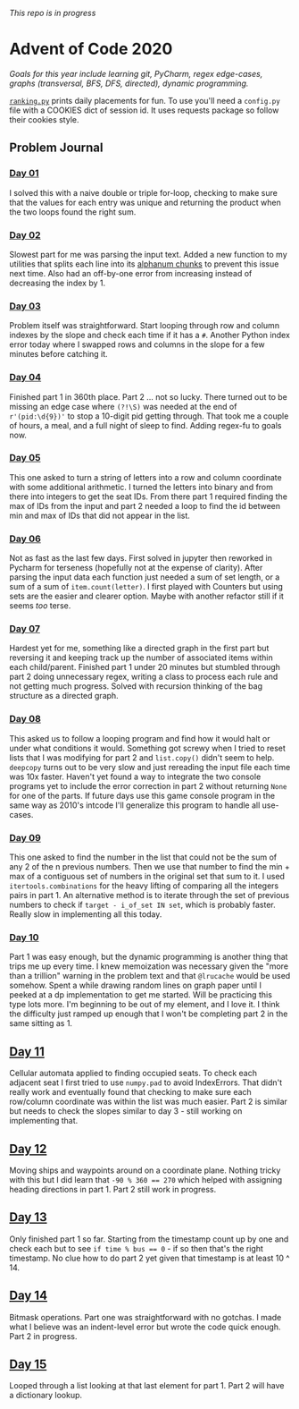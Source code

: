 *This repo is in progress*

# Advent of Code 2020

_Goals for this year include learning git, PyCharm, regex edge-cases, graphs (transversal, BFS, DFS, directed), dynamic programming._

[`ranking.py`](ranking.py) prints daily placements for fun.  To use you'll need a `config.py` file with a COOKIES dict of session id.  It uses requests package so follow their cookies style.

## Problem Journal
                             
### [Day 01](solutions/day_01.py)
I solved this with a naive double or triple for-loop, checking to make sure that the values for each entry was unique and returning the product when the two loops found the right sum.

### [Day 02](solutions/day_02.py)
Slowest part for me was parsing the input text.  Added a new function to my utilities that splits each line into its [alphanum chunks](https://github.com/stereoabuse/Advent-of-Code-2020/blob/45c0c33d0ede292e2cd8a07e5b360052cb1ad8c8/solutions/utils.py#L52) to prevent this issue next time. Also had an off-by-one error from increasing instead of decreasing the index by 1.

### [Day 03](solutions/day_03.py)
Problem itself was straightforward.  Start looping through row and column indexes by the slope and check each time if it has a `#`.  Another Python index error today where I swapped rows and columns in the slope for a few minutes before catching it.

### [Day 04](solutions/day_04.py)
Finished part 1 in 360th place.  Part 2 ... not so lucky.  There turned out to be missing an edge case where `(?!\S)` was needed at the end of `r'(pid:\d{9})'` to stop a 10-digit pid getting through.  That took me a couple of hours, a meal, and a full night of sleep to find.  Adding regex-fu to goals now.


### [Day 05](solutions/day_05.py)
This one asked to turn a string of letters into a row and column coordinate with some additional arithmetic.  I turned the letters into binary and from there into integers to get the seat IDs.  From there part 1 required finding the max of IDs from the input and part 2 needed a loop to find the id between min and max of IDs that did not appear in the list. 


### [Day 06](solutions/day_06.py)
Not as fast as the last few days.  First solved in jupyter then reworked in Pycharm for terseness (hopefully not at the expense of clarity).  After parsing the input data each function just needed a sum of set length, or a sum of a sum of `item.count(letter)`.  I first played with Counters but using sets are the easier and clearer option.  Maybe with another refactor still if it seems _too_ terse.


### [Day 07](solutions/day_07.py)
Hardest yet for me, something like a directed graph in the first part but reversing it and keeping track up the number of associated items within each child/parent.  Finished part 1 under 20 minutes but stumbled through part 2 doing unnecessary regex, writing a class to process each rule and not getting much progress.  Solved with recursion thinking of the bag structure as a directed graph.


### [Day 08](solutions/day_08.py)
 This asked us to follow a looping program and find how it would halt or under what conditions it would.  Something got screwy when I tried to reset lists that I was modifying for part 2 and `list.copy()` didn't seem to help.  `deepcopy` turns out to be very slow and just rereading the input file each time was 10x faster.  Haven't yet found a way to integrate the two console programs yet to include the error correction in part 2 without returning `None` for one of the parts.  If future days use this game console program in the same way as 2010's intcode I'll generalize this program to handle all use-cases.


### [Day 09](solutions/day_09.py)
This one asked to find the number in the list that could not be the sum of any 2 of the n previous numbers. Then we use that number to find the min + max of a contiguous set of numbers in the original set that sum to it.  I used `itertools.combinations` for the heavy lifting of comparing all the integers pairs in part 1.  An alternative method is to iterate through the set of previous numbers to check if `target - i_of_set IN set`, which is probably faster.  Really slow in implementing all this today.


### [Day 10](solutions/day_10.py)
Part 1 was easy enough, but the dynamic programming is another thing that trips me up every time. I knew memoization was necessary given the "more than a trillion" warning in the problem text and that `@lrucache` would be used somehow.  Spent a while drawing random lines on graph paper until I peeked at a dp implementation to get me started.  Will be practicing this type lots more.  I'm beginning to be out of my element, and I love it. I think the difficulty just ramped up enough that I won't be completing part 2 in the same sitting as 1.


## [Day 11](solutions/day_11.py)
Cellular automata applied to finding occupied seats.  To check each adjacent seat I first tried to use `numpy.pad` to avoid IndexErrors.  That didn't really work and eventually found that checking to make sure each row/column coordinate was within the list was much easier.  Part 2 is similar but needs to check the slopes similar to day 3 - still working on implementing that.


## [Day 12](solutions/day_12.py)
Moving ships and waypoints around on a coordinate plane.  Nothing tricky with this but I did learn that `-90 % 360 == 270` which helped with assigning heading directions in part 1.  Part 2 still work in progress.

## [Day 13](solutions/day_13.py)
Only finished part 1 so far.  Starting from the timestamp count up by one and check each but to see `if time % bus == 0` - if so then that's the right timestamp.  No clue how to do part 2 yet given that timestamp is at least 10 ^ 14.


## [Day 14](solutions/day_14.py)
Bitmask operations.  Part one was straightforward with no gotchas.  I made what I believe was an indent-level error but wrote the code quick enough.  Part 2 in progress.

## [Day 15](solutions/day_15.py)
Looped through a list looking at that last element for part 1.  Part 2 will have a dictionary lookup.
